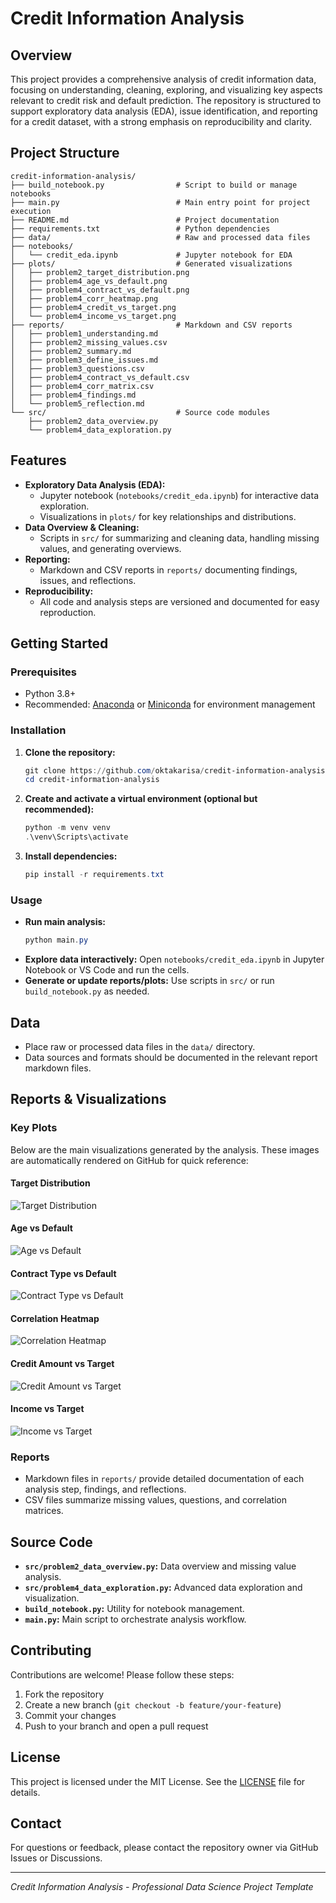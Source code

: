 # Credit Information Analysis

## Overview
This project provides a comprehensive analysis of credit information data, focusing on understanding, cleaning, exploring, and visualizing key aspects relevant to credit risk and default prediction. The repository is structured to support exploratory data analysis (EDA), issue identification, and reporting for a credit dataset, with a strong emphasis on reproducibility and clarity.

## Project Structure
```
credit-information-analysis/
├── build_notebook.py                # Script to build or manage notebooks
├── main.py                          # Main entry point for project execution
├── README.md                        # Project documentation
├── requirements.txt                 # Python dependencies
├── data/                            # Raw and processed data files
├── notebooks/
│   └── credit_eda.ipynb             # Jupyter notebook for EDA
├── plots/                           # Generated visualizations
│   ├── problem2_target_distribution.png
│   ├── problem4_age_vs_default.png
│   ├── problem4_contract_vs_default.png
│   ├── problem4_corr_heatmap.png
│   ├── problem4_credit_vs_target.png
│   └── problem4_income_vs_target.png
├── reports/                         # Markdown and CSV reports
│   ├── problem1_understanding.md
│   ├── problem2_missing_values.csv
│   ├── problem2_summary.md
│   ├── problem3_define_issues.md
│   ├── problem3_questions.csv
│   ├── problem4_contract_vs_default.csv
│   ├── problem4_corr_matrix.csv
│   ├── problem4_findings.md
│   └── problem5_reflection.md
└── src/                             # Source code modules
    ├── problem2_data_overview.py
    └── problem4_data_exploration.py
```

## Features
- **Exploratory Data Analysis (EDA):**
    - Jupyter notebook (`notebooks/credit_eda.ipynb`) for interactive data exploration.
    - Visualizations in `plots/` for key relationships and distributions.
- **Data Overview & Cleaning:**
    - Scripts in `src/` for summarizing and cleaning data, handling missing values, and generating overviews.
- **Reporting:**
    - Markdown and CSV reports in `reports/` documenting findings, issues, and reflections.
- **Reproducibility:**
    - All code and analysis steps are versioned and documented for easy reproduction.

## Getting Started

### Prerequisites
- Python 3.8+
- Recommended: [Anaconda](https://www.anaconda.com/products/distribution) or [Miniconda](https://docs.conda.io/en/latest/miniconda.html) for environment management

### Installation
1. **Clone the repository:**
    ```powershell
    git clone https://github.com/oktakarisa/credit-information-analysis.git
    cd credit-information-analysis
    ```
2. **Create and activate a virtual environment (optional but recommended):**
    ```powershell
    python -m venv venv
    .\venv\Scripts\activate
    ```
3. **Install dependencies:**
    ```powershell
    pip install -r requirements.txt
    ```

### Usage
- **Run main analysis:**
    ```powershell
    python main.py
    ```
- **Explore data interactively:**
    Open `notebooks/credit_eda.ipynb` in Jupyter Notebook or VS Code and run the cells.
- **Generate or update reports/plots:**
    Use scripts in `src/` or run `build_notebook.py` as needed.

## Data
- Place raw or processed data files in the `data/` directory.
- Data sources and formats should be documented in the relevant report markdown files.

## Reports & Visualizations

### Key Plots

Below are the main visualizations generated by the analysis. These images are automatically rendered on GitHub for quick reference:

#### Target Distribution
![Target Distribution](plots/problem2_target_distribution.png)

#### Age vs Default
![Age vs Default](plots/problem4_age_vs_default.png)

#### Contract Type vs Default
![Contract Type vs Default](plots/problem4_contract_vs_default.png)

#### Correlation Heatmap
![Correlation Heatmap](plots/problem4_corr_heatmap.png)

#### Credit Amount vs Target
![Credit Amount vs Target](plots/problem4_credit_vs_target.png)

#### Income vs Target
![Income vs Target](plots/problem4_income_vs_target.png)

### Reports
- Markdown files in `reports/` provide detailed documentation of each analysis step, findings, and reflections.
- CSV files summarize missing values, questions, and correlation matrices.

## Source Code
- **`src/problem2_data_overview.py`:** Data overview and missing value analysis.
- **`src/problem4_data_exploration.py`:** Advanced data exploration and visualization.
- **`build_notebook.py`:** Utility for notebook management.
- **`main.py`:** Main script to orchestrate analysis workflow.

## Contributing
Contributions are welcome! Please follow these steps:
1. Fork the repository
2. Create a new branch (`git checkout -b feature/your-feature`)
3. Commit your changes
4. Push to your branch and open a pull request

## License
This project is licensed under the MIT License. See the [LICENSE](LICENSE) file for details.

## Contact
For questions or feedback, please contact the repository owner via GitHub Issues or Discussions.

---

*Credit Information Analysis - Professional Data Science Project Template*